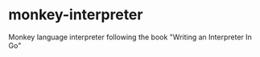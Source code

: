 # monkey-interpreter
Monkey language interpreter following the book "Writing an Interpreter In Go" 
